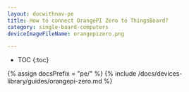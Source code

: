 ```yaml
---
layout: docwithnav-pe
title: How to connect OrangePI Zero to ThingsBoard?
category: single-board-computers
deviceImageFileName: orangepizero.png

---
```


* TOC
{:toc}

{% assign docsPrefix = "pe/" %}
{% include /docs/devices-library/guides/orangepi-zero.md %}